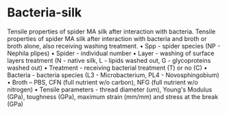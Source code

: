 # Bacteria-silk
Tensile properties of spider MA silk after interaction with bacteria.
Tensile properties of spider MA silk after interaction with bacteria and broth or broth alone, also receiving washing treatment. 
•	Spp - spider species (NP - Nephila plipes)
•	Spider - individual number
•	Layer - washing of surface layers treatment (N - native silk, L - lipids washed out, G - glycoproteins washed out)
•	Treatment - receiving bacterial treatment (T) or no (C)
•	Bacteria - bacteria species (L3 - Microbacterium, PL4 - Novosphingobium)
•	Broth – PBS, CFN (full nutrient w/o carbon), NFG (full nutrient w/o nitrogen)
•	Tensile parameters - thread diameter (um), Young's Modulus (GPa), toughness (GPa), maximum strain (mm/mm) and stress at the break (GPa)
